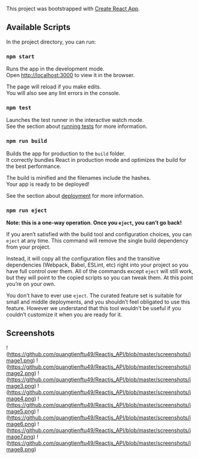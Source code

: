 This project was bootstrapped with [Create React App](https://github.com/facebook/create-react-app).

## Available Scripts

In the project directory, you can run:

### `npm start`

Runs the app in the development mode.<br>
Open [http://localhost:3000](http://localhost:3000) to view it in the browser.

The page will reload if you make edits.<br>
You will also see any lint errors in the console.

### `npm test`

Launches the test runner in the interactive watch mode.<br>
See the section about [running tests](https://facebook.github.io/create-react-app/docs/running-tests) for more information.

### `npm run build`

Builds the app for production to the `build` folder.<br>
It correctly bundles React in production mode and optimizes the build for the best performance.

The build is minified and the filenames include the hashes.<br>
Your app is ready to be deployed!

See the section about [deployment](https://facebook.github.io/create-react-app/docs/deployment) for more information.

### `npm run eject`

**Note: this is a one-way operation. Once you `eject`, you can’t go back!**

If you aren’t satisfied with the build tool and configuration choices, you can `eject` at any time. This command will remove the single build dependency from your project.

Instead, it will copy all the configuration files and the transitive dependencies (Webpack, Babel, ESLint, etc) right into your project so you have full control over them. All of the commands except `eject` will still work, but they will point to the copied scripts so you can tweak them. At this point you’re on your own.

You don’t have to ever use `eject`. The curated feature set is suitable for small and middle deployments, and you shouldn’t feel obligated to use this feature. However we understand that this tool wouldn’t be useful if you couldn’t customize it when you are ready for it.

## Screenshots

!(https://github.com/quangtienftu49/Reactjs_API/blob/master/screenshots/image1.png)
!(https://github.com/quangtienftu49/Reactjs_API/blob/master/screenshots/image2.png)
!(https://github.com/quangtienftu49/Reactjs_API/blob/master/screenshots/image3.png)
!(https://github.com/quangtienftu49/Reactjs_API/blob/master/screenshots/image4.png)
!(https://github.com/quangtienftu49/Reactjs_API/blob/master/screenshots/image5.png)
!(https://github.com/quangtienftu49/Reactjs_API/blob/master/screenshots/image6.png)
!(https://github.com/quangtienftu49/Reactjs_API/blob/master/screenshots/image7.png)
!(https://github.com/quangtienftu49/Reactjs_API/blob/master/screenshots/image8.png)
